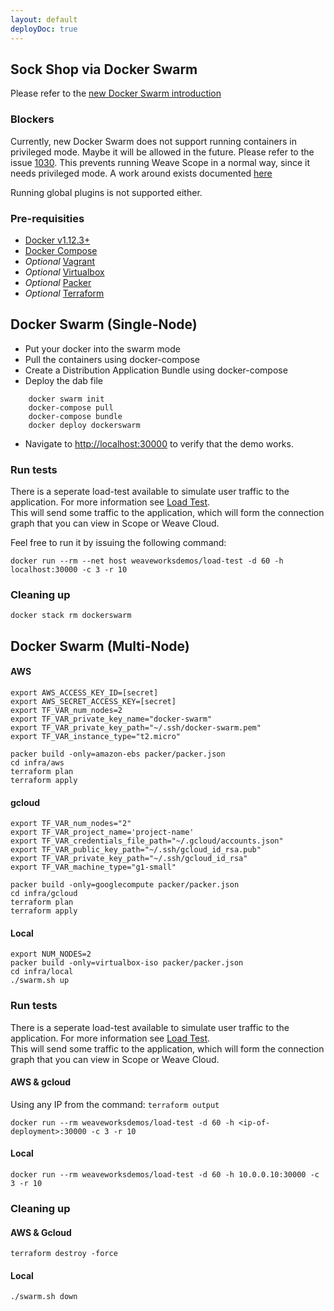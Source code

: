 ```yaml
---
layout: default
deployDoc: true
---
```


## Sock Shop via Docker Swarm

Please refer to the [new Docker Swarm introduction](http://container-solutions.com/hail-new-docker-swarm/)

### Blockers

Currently, new Docker Swarm does not support running containers in privileged mode.
Maybe it will be allowed in the future.
Please refer to the issue [1030](https://github.com/docker/swarmkit/issues/1030#issuecomment-232299819).
This prevents running Weave Scope in a normal way, since it needs privileged mode.
A work around exists documented [here](https://github.com/weaveworks/scope-global-swarm-service)

Running global plugins is not supported either.

### Pre-requisities

* [Docker v1.12.3+](https://www.docker.com/products/overview)
* [Docker Compose](https://docs.docker.com/compose/install/)
* *Optional* [Vagrant](https://www.vagrantup.com/downloads.html)
* *Optional* [Virtualbox](https://www.virtualbox.org/wiki/Downloads)
* *Optional* [Packer](https://www.packer.io/downloads.html)
* *Optional* [Terraform](https://www.terraform.io/downloads.html)

## Docker Swarm (Single-Node)

* Put your docker into the swarm mode
* Pull the containers using docker-compose
* Create a Distribution Application Bundle using docker-compose
* Deploy the dab file

~~~~
    docker swarm init  
    docker-compose pull
    docker-compose bundle
    docker deploy dockerswarm
~~~~

* Navigate to <a href="http://localhost:30000" target="_blank">http://localhost:30000</a> to verify that the demo works.

### Run tests

There is a seperate load-test available to simulate user traffic to the application. For more information see [Load Test](#loadtest).  
This will send some traffic to the application, which will form the connection graph that you can view in Scope or Weave Cloud. 

Feel free to run it by issuing the following command:

    docker run --rm --net host weaveworksdemos/load-test -d 60 -h localhost:30000 -c 3 -r 10

### Cleaning up

    docker stack rm dockerswarm


## Docker Swarm (Multi-Node)

<!-- deploy-test require-env AWS_ACCESS_KEY_ID AWS_SECRET_ACCESS_KEY -->

<!-- deploy-test-hidden pre-install
    curl https://releases.hashicorp.com/packer/0.12.0/packer_0.12.0_linux_amd64.zip -o /root/packer.zip 
    unzip /root/packer.zip -d /usr/bin

    curl https://releases.hashicorp.com/terraform/0.7.11/terraform_0.7.11_linux_amd64.zip -o /root/terraform.zip 
    unzip /root/terraform.zip -d /usr/bin

    pip install awscli

    export AWS_DEFAULT_REGION='eu-west-1'
    mkdir -p ~/.ssh/
    aws ec2 describe-key-pairs -\-key-name docker-swarm &>/dev/null
    if [ $? -eq 0 ]; then aws ec2 delete-key-pair -\-key-name docker-swarm; fi
    aws ec2 create-key-pair -\-key-name docker-swarm -\-query 'KeyMaterial' -\-output text > ~/.ssh/docker-swarm.pem
    chmod 600 ~/.ssh/docker-swarm.pem
    
    cat > /root/boot.sh <<EOF
#!/usr/bin/env bash
docker service create -\-constraint='node.role == manager' -\-network=dockerswarm_default -\-name healthcheck andrius/alpine-ruby sleep 1200 
sleep 30 
ID=\$(docker ps | grep healthcheck | awk '{print \$1}') 
docker cp /home/ubuntu/healthcheck.rb \$ID:/healthcheck.rb
EOF

    cat > /root/test.sh <<EOF
#!/usr/bin/env bash
ID=\$(docker ps | grep healthcheck | awk '{print \$1}')
docker exec \$ID ruby /healthcheck.rb -s user,catalogue,cart,shipping,payment,orders -d 300
EOF

-->

#### AWS
<!-- deploy-test-hidden create-infrastructure
    packer build -only=amazon-ebs packer/packer.json
    cd infra/aws
    terraform apply -state=/root/state.tfstate

    master_ip=$(terraform output -state=/root/state.tfstate | grep master_address | awk '{print $3}')
    scp -i ~/.ssh/docker-swarm.pem /repo/deploy/healthcheck.rb /root/boot.sh /root/test.sh ubuntu@$master_ip:/home/ubuntu/
    ssh -i ~/.ssh/docker-swarm.pem ubuntu@$master_ip "chmod +x boot.sh; ./boot.sh"
-->

    export AWS_ACCESS_KEY_ID=[secret]
    export AWS_SECRET_ACCESS_KEY=[secret]
    export TF_VAR_num_nodes=2
    export TF_VAR_private_key_name="docker-swarm"
    export TF_VAR_private_key_path="~/.ssh/docker-swarm.pem"
    export TF_VAR_instance_type="t2.micro"

    packer build -only=amazon-ebs packer/packer.json
    cd infra/aws
    terraform plan 
    terraform apply 

#### gcloud

    export TF_VAR_num_nodes="2"
    export TF_VAR_project_name='project-name'
    export TF_VAR_credentials_file_path="~/.gcloud/accounts.json"
    export TF_VAR_public_key_path="~/.ssh/gcloud_id_rsa.pub"
    export TF_VAR_private_key_path="~/.ssh/gcloud_id_rsa"
    export TF_VAR_machine_type="g1-small"

    packer build -only=googlecompute packer/packer.json
    cd infra/gcloud
    terraform plan 
    terraform apply 

#### Local

    export NUM_NODES=2
    packer build -only=virtualbox-iso packer/packer.json
    cd infra/local
    ./swarm.sh up

### Run tests

There is a seperate load-test available to simulate user traffic to the application. For more information see [Load Test](#loadtest).  
This will send some traffic to the application, which will form the connection graph that you can view in Scope or Weave Cloud. 

#### AWS & gcloud

Using any IP from the command: `terraform output`

    docker run --rm weaveworksdemos/load-test -d 60 -h <ip-of-deployment>:30000 -c 3 -r 10

#### Local

    docker run --rm weaveworksdemos/load-test -d 60 -h 10.0.0.10:30000 -c 3 -r 10
    
<!-- deploy-test-hidden run-tests

    master_ip=$(terraform output -state=/root/state.tfstate | grep master_address | awk '{print $3}')
    ssh -i ~/.ssh/docker-swarm.pem ubuntu@$master_ip "chmod +x test.sh; ./test.sh"
    
    if [ $? -ne 0 ]; then 
        exit 1; 
    fi

-->

### Cleaning up

#### AWS & Gcloud
<!-- deploy-test-hidden destroy-infrastructure 
    cd infra/aws
    terraform destroy -force -state=/root/state.tfstate
    aws ec2 delete-key-pair -\-key-name docker-swarm
-->
    terraform destroy -force

#### Local

    ./swarm.sh down

